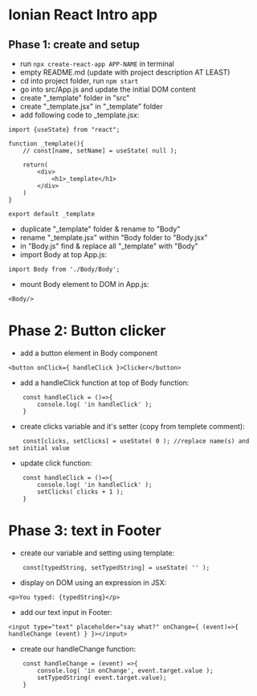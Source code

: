 Ionian React Intro app
===

Phase 1: create and setup 
---

- run ```npx create-react-app APP-NAME``` in terminal 
- empty README.md (update with project description AT LEAST)
- cd into project folder, run ```npm start```
- go into src/App.js and update the initial DOM content 
- create "_template" folder in "src"
- create "_template.jsx" in "_template" folder
- add following code to _template.jsx:

```
import {useState} from "react";

function _template(){
    // const[name, setName] = useState( null );
    
    return(
        <div>
            <h1>_template</h1>
        </div>
    )
}

export default _template
```
- duplicate "_template" folder & rename to "Body"
- rename "_template.jsx" within "Body folder to "Body.jsx"
- in "Body.js" find & replace all "_template" with "Body"
- import Body at top App.js:

```
import Body from './Body/Body';
```

- mount Body element to DOM in App.js:
```
<Body/>
```


Phase 2: Button clicker
===

- add a button element in Body component 
```            
<button onClick={ handleClick }>Clicker</button>
```

- add a handleClick function at top of Body function: 
```
    const handleClick = ()=>{
        console.log( 'in handleClick' );
    }
```

- create clicks variable and it's setter (copy from templete comment): 

```
    const[clicks, setClicks] = useState( 0 ); //replace name(s) and set initial value 
```

- update click function: 
```
    const handleClick = ()=>{
        console.log( 'in handleClick' );
        setClicks( clicks + 1 );
    }
```

Phase 3: text in Footer 
===

- create our variable and setting using template:

```
    const[typedString, setTypedString] = useState( '' );
```

- display on DOM using an expression in JSX:

```
<p>You typed: {typedString}</p>
```

- add our text input in Footer: 

```<input type="text" placeholder="say what?" onChange={ (event)=>{ handleChange (event) } }></input>```

- create our handleChange function: 
```
    const handleChange = (event) =>{
        console.log( 'in onChange', event.target.value );
        setTypedString( event.target.value);
    }
```

